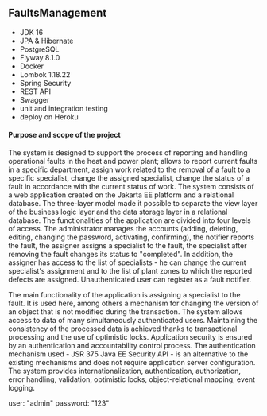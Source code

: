 ## FaultsManagement
- JDK 16
- JPA & Hibernate
- PostgreSQL
- Flyway 8.1.0
- Docker
- Lombok 1.18.22
- Spring Security
- REST API
- Swagger
- unit and integration testing
- deploy on Heroku
 
#### Purpose and scope of the project 
The system is designed to support the process of reporting and handling operational faults in the heat and power plant; allows to report current faults in a specific department, assign work related to the removal of a fault to a specific specialist, change the assigned specialist, change the status of a fault in accordance with the current status of work.
The system consists of a web application created on the Jakarta EE platform and a relational database. The three-layer model made it possible to separate the view layer of the business logic layer and the data storage layer in a relational database.
The functionalities of the application are divided into four levels of access. The administrator manages the accounts (adding, deleting, editing, changing the password, activating, confirming), the notifier  reports the fault, the assigner assigns a specialist to the fault,
the specialist after removing the fault changes its status to "completed".
In addition, the assigner has access to the list of specialists - he can change the current specialist's assignment and to the list of plant zones to which the reported defects are assigned.
Unauthenticated user can register as a fault notifier.

The main functionality of the application is assigning a specialist to the fault. It is used here, among others a mechanism for changing the version of an object that is not modified during the transaction.
The system allows access to data of many simultaneously authenticated users. Maintaining the consistency of the processed data is achieved thanks to transactional processing and the use of optimistic locks. Application security is ensured by an authentication and accountability control process. The authentication mechanism used - JSR 375 Java EE Security API - is an alternative to the existing mechanisms and does not require application server configuration.
The system provides internationalization, authentication, authorization, error handling, validation, optimistic locks, object-relational mapping, event logging.

user: "admin"
password: "123"
